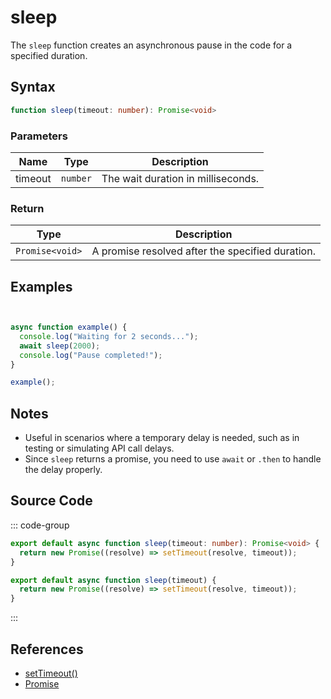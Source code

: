 # sleep

The `sleep` function creates an asynchronous pause in the code for a specified duration.

## Syntax

```typescript
function sleep(timeout: number): Promise<void>
```

### Parameters

| Name     | Type     | Description                    |
|----------|----------|--------------------------------|
| timeout  | `number` | The wait duration in milliseconds. |

### Return

| Type          | Description                                |
|---------------|--------------------------------------------|
| `Promise<void>` | A promise resolved after the specified duration.|

## Examples

```typescript


async function example() {
  console.log("Waiting for 2 seconds...");
  await sleep(2000);
  console.log("Pause completed!");
}

example();
```

## Notes

- Useful in scenarios where a temporary delay is needed, such as in testing or simulating API call delays.
- Since `sleep` returns a promise, you need to use `await` or `.then` to handle the delay properly.

## Source Code

::: code-group
```typescript
export default async function sleep(timeout: number): Promise<void> {
  return new Promise((resolve) => setTimeout(resolve, timeout));
}
```

```javascript
export default async function sleep(timeout) {
  return new Promise((resolve) => setTimeout(resolve, timeout));
}
```
:::

## References

- [setTimeout()](https://developer.mozilla.org/en-US/docs/Web/API/setTimeout)
- [Promise](https://developer.mozilla.org/en-US/docs/Web/JavaScript/Reference/Global_Objects/Promise)